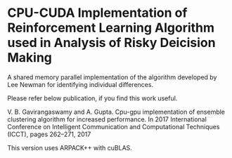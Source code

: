 # CPU-CUDA Implementation of Reinforcement Learning Algorithm used in Analysis of Risky Deicision Making

A shared memory parallel implementation of the algorithm developed by Lee Newman for identifying individual differences.

Please refer below publication, if you find this work useful.

V. B. Gavirangaswamy and A. Gupta. Cpu-gpu implementation of ensemble clustering algorithm for increased performance. In 2017 International Conference on Intelligent Communication and Computational Techniques (ICCT), pages 262–271, 2017

This version uses ARPACK++ with cuBLAS.
